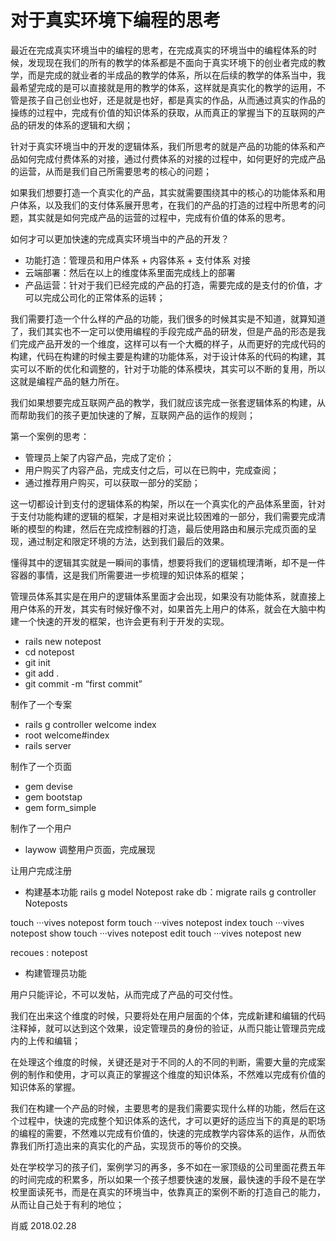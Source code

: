 # 对于真实环境下编程的思考

最近在完成真实环境当中的编程的思考，在完成真实的环境当中的编程体系的时候，发现现在我们的所有的教学的体系都是不面向于真实环境下的创业者完成的教学，而是完成的就业者的半成品的教学的体系，所以在后续的教学的体系当中，我最希望完成的是可以直接就是用的教学的体系，这样就是真实化的教学的运用，不管是孩子自己创业也好，还是就是也好，都是真实的作品，从而通过真实的作品的操练的过程中，完成有价值的知识体系的获取，从而真正的掌握当下的互联网的产品的研发的体系的逻辑和大纲；

针对于真实环境当中的开发的逻辑体系，我们所思考的就是产品的功能的体系和产品如何完成付费体系的对接，通过付费体系的对接的过程中，如何更好的完成产品的运营，从而是我们自己所需要思考的核心的问题；

如果我们想要打造一个真实化的产品，其实就需要围绕其中的核心的功能体系和用户体系，以及我们的支付体系展开思考，在我们的产品的打造的过程中所思考的问题，其实就是如何完成产品的运营的过程中，完成有价值的体系的思考。

如何才可以更加快速的完成真实环境当中的产品的开发？
- 功能打造：管理员和用户体系 + 内容体系 + 支付体系 对接
- 云端部署：然后在以上的维度体系里面完成线上的部署
-  产品运营：针对于我们已经完成的产品的打造，需要完成的是支付的价值，才可以完成公司化的正常体系的运转；

我们需要打造一个什么样的产品的功能，我们很多的时候其实是不知道，就算知道了，我们其实也不一定可以使用编程的手段完成产品的研发，但是产品的形态是我们完成产品开发的一个维度，这样可以有一个大概的样子，从而更好的完成代码的构建，代码在构建的时候主要是构建的功能体系，对于设计体系的代码的构建，其实可以不断的优化和调整的，针对于功能的体系模块，其实可以不断的复用，所以这就是编程产品的魅力所在。

我们如果想要完成互联网产品的教学，我们就应该完成一张套逻辑体系的构建，从而帮助我们的孩子更加快速的了解，互联网产品的运作的规则；

第一个案例的思考：
- 管理员上架了内容产品，完成了定价；
- 用户购买了内容产品，完成支付之后，可以在已购中，完成查阅；
- 通过推荐用户购买，可以获取一部分的奖励；

这一切都设计到支付的逻辑体系的构架，所以在一个真实化的产品体系里面，针对于支付功能构建的逻辑的框架，才是相对来说比较困难的一部分，我们需要完成清晰的模型的构建，然后在完成控制器的打造，最后使用路由和展示完成页面的呈现，通过制定和限定环境的方法，达到我们最后的效果。

懂得其中的逻辑其实就是一瞬间的事情，想要将我们的逻辑梳理清晰，却不是一件容器的事情，这是我们所需要进一步梳理的知识体系的框架；

管理员体系其实是在用户的逻辑体系里面才会出现，如果没有功能体系，就直接上用户体系的开发，其实有时候好像不对，如果首先上用户的体系，就会在大脑中构建一个快速的开发的框架，也许会更有利于开发的实现。

- rails new notepost
- cd notepost
- git init
- git add .
- git commit -m “first commit”

制作了一个专案

- rails g controller welcome index
- root welcome#index
- rails server

制作了一个页面

- gem devise
- gem bootstap
- gem form_simple

制作了一个用户

- laywow 调整用户页面，完成展现

让用户完成注册

- 构建基本功能
rails g model Notepost
rake db：migrate
rails g controller Noteposts

touch ···vives notepost form
touch ···vives notepost index
touch ···vives notepost show
touch ···vives notepost edit
touch ···vives notepost new

recoues : notepost


- 构建管理员功能

用户只能评论，不可以发帖，从而完成了产品的可交付性。

我们在出来这个维度的时候，只要将处在用户层面的个体，完成新建和编辑的代码注释掉，就可以达到这个效果，设定管理员的身份的验证，从而只能让管理员完成内的上传和编辑；

在处理这个维度的时候，关键还是对于不同的人的不同的判断，需要大量的完成案例的制作和使用，才可以真正的掌握这个维度的知识体系，不然难以完成有价值的知识体系的掌握。

我们在构建一个产品的时候，主要思考的是我们需要实现什么样的功能，然后在这个过程中，快速的完成整个知识体系的迭代，才可以更好的适应当下的真是的职场的编程的需要，不然难以完成有价值的，快速的完成教学内容体系的运作，从而依靠我们所打造出来的真实化的产品，实现货币的等价的交换。

处在学校学习的孩子们，案例学习的再多，多不如在一家顶级的公司里面花费五年的时间完成的积累多，所以如果一个孩子想要快速的发展，最快速的手段不是在学校里面读死书，而是在真实的环境当中，依靠真正的案例不断的打造自己的能力，从而让自己处于有利的地位；

肖威
2018.02.28
